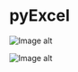 # pyExcel

![Image alt](https://github.com/jze99/pyExcel/image/2.png)

![Image alt](https://github.com/jze99/pyExcel/image/1.png)
